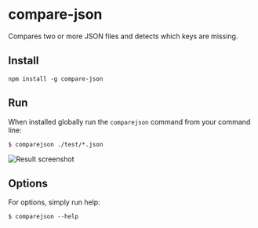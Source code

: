 # compare-json

Compares two or more JSON files and detects which keys are missing.

## Install

```
npm install -g compare-json
```

## Run

When installed globally run the `comparejson` command from your command line:

```
$ comparejson ./test/*.json
```

![Result screenshot](https://github.com/nolemmings/compare-json/screenshot.png?raw=true)

## Options

For options, simply run help:

```
$ comparejson --help
```

